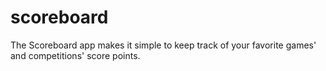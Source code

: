 # scoreboard
The Scoreboard app makes it simple to keep track of your favorite games' and competitions' score points.
